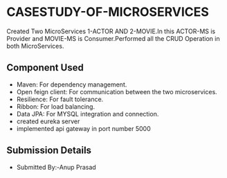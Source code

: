 # CASESTUDY-OF-MICROSERVICES

Created Two MicroServices 1-ACTOR AND 2-MOVIE.In this ACTOR-MS is Provider and MOVIE-MS is Consumer.Performed all the CRUD Operation in both MicroServices.

## Component Used
- Maven: For dependency management.
- Open feign client: For communication between the two microservices.
- Resilience: For fault tolerance.
- Ribbon: For load balancing.
- Data JPA: For MYSQL integration and connection.
- created eureka server
- implemented api gateway in port number 5000

## Submission Details
- Submitted By:-Anup Prasad


